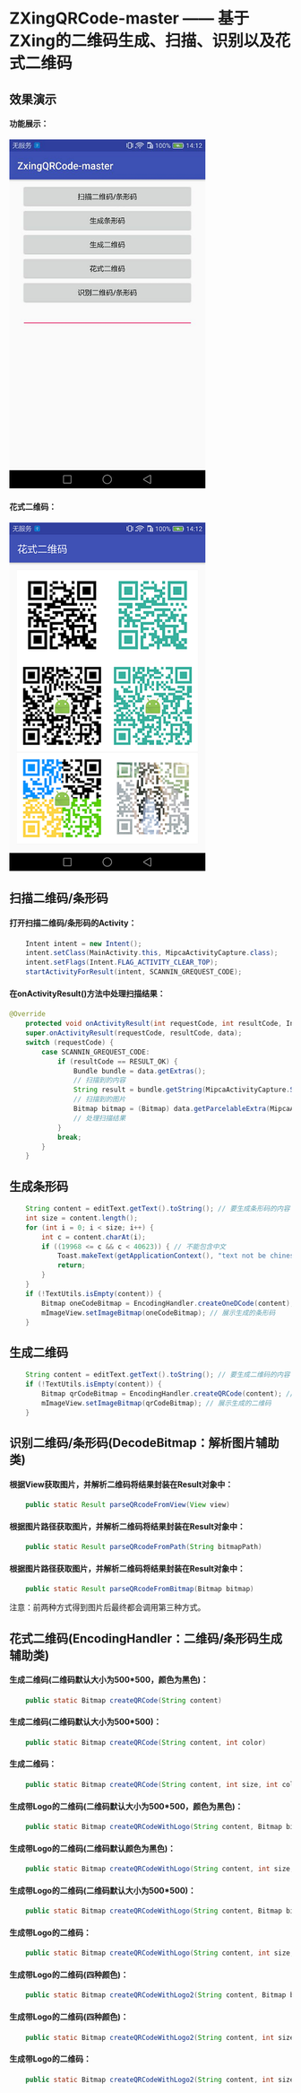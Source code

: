 # ZXingQRCode-master —— 基于ZXing的二维码生成、扫描、识别以及花式二维码

## 效果演示 ##
#### 功能展示： ####
![](/screenshots/功能展示.png)
#### 花式二维码： ####
![](/screenshots/花式二维码.png)

## 扫描二维码/条形码 ##
#### 打开扫描二维码/条形码的Activity： ####
```java
    Intent intent = new Intent();
    intent.setClass(MainActivity.this, MipcaActivityCapture.class);
    intent.setFlags(Intent.FLAG_ACTIVITY_CLEAR_TOP);
    startActivityForResult(intent, SCANNIN_GREQUEST_CODE);
```

#### 在onActivityResult()方法中处理扫描结果： ####
```java
@Override
    protected void onActivityResult(int requestCode, int resultCode, Intent data) {
    super.onActivityResult(requestCode, resultCode, data);
    switch (requestCode) {
        case SCANNIN_GREQUEST_CODE:
            if (resultCode == RESULT_OK) {
                Bundle bundle = data.getExtras();
                // 扫描到的内容
                String result = bundle.getString(MipcaActivityCapture.SCAN_RESULT)
                // 扫描到的图片
                Bitmap bitmap = (Bitmap) data.getParcelableExtra(MipcaActivityCapture.SCAN_BITMAP)
                // 处理扫描结果
            }
            break;
        }
    }
```

## 生成条形码 ##
```java
    String content = editText.getText().toString(); // 要生成条形码的内容
    int size = content.length();
    for (int i = 0; i < size; i++) {
        int c = content.charAt(i);
        if ((19968 <= c && c < 40623)) { // 不能包含中文
            Toast.makeText(getApplicationContext(), "text not be chinese", Toast.LENGTH_SHORT).show();
            return;
        }
    }
    if (!TextUtils.isEmpty(content)) {
        Bitmap oneCodeBitmap = EncodingHandler.createOneDCode(content); // 生成条形码
        mImageView.setImageBitmap(oneCodeBitmap); // 展示生成的条形码
    }
```

## 生成二维码 ##
```java
    String content = editText.getText().toString(); // 要生成二维码的内容
    if (!TextUtils.isEmpty(content)) {
        Bitmap qrCodeBitmap = EncodingHandler.createQRCode(content); // 生成二维码
        mImageView.setImageBitmap(qrCodeBitmap); // 展示生成的二维码
    }
```
## 识别二维码/条形码(DecodeBitmap：解析图片辅助类) ##
#### 根据View获取图片，并解析二维码将结果封装在Result对象中： ####
```java
    public static Result parseQRcodeFromView(View view)
```

#### 根据图片路径获取图片，并解析二维码将结果封装在Result对象中： ####
```java
    public static Result parseQRcodeFromPath(String bitmapPath)
```

#### 根据图片路径获取图片，并解析二维码将结果封装在Result对象中： ####
```java
    public static Result parseQRcodeFromBitmap(Bitmap bitmap)
```
注意：前两种方式得到图片后最终都会调用第三种方式。

## 花式二维码(EncodingHandler：二维码/条形码生成辅助类) ##
#### 生成二维码(二维码默认大小为500*500，颜色为黑色)： ####
```java
    public static Bitmap createQRCode(String content)
```

#### 生成二维码(二维码默认大小为500*500)： ####
```java
    public static Bitmap createQRCode(String content, int color)
```

#### 生成二维码： ####
```java
    public static Bitmap createQRCode(String content, int size, int color)
```

#### 生成带Logo的二维码(二维码默认大小为500*500，颜色为黑色)： ####
```java
    public static Bitmap createQRCodeWithLogo(String content, Bitmap bitmap)
```

#### 生成带Logo的二维码(二维码默认颜色为黑色)： ####
```java
    public static Bitmap createQRCodeWithLogo(String content, int size, Bitmap bitmap)
```

#### 生成带Logo的二维码(二维码默认大小为500*500)： ####
```java
    public static Bitmap createQRCodeWithLogo(String content, Bitmap bitmap, int color)
```

#### 生成带Logo的二维码： ####
```java
    public static Bitmap createQRCodeWithLogo(String content, int size, Bitmap bitmap, int color)
```

#### 生成带Logo的二维码(四种颜色)： ####
```java
    public static Bitmap createQRCodeWithLogo2(String content, Bitmap bitmap)
```

#### 生成带Logo的二维码(四种颜色)： ####
```java
    public static Bitmap createQRCodeWithLogo2(String content, int size, Bitmap bitmap)
```

#### 生成带Logo的二维码： ####
```java
    public static Bitmap createQRCodeWithLogo2(String content, int size, Bitmap bitmap, int leftTopColor, int leftBottomColor, int rightTopColor, int rightBottomColor)
```


